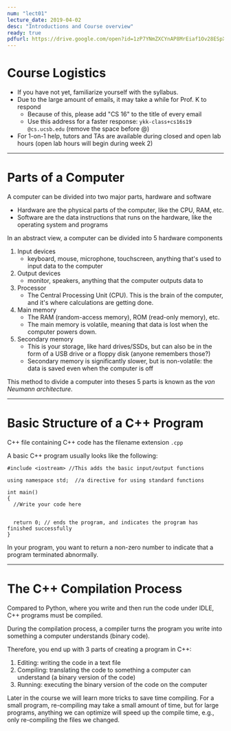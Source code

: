 ```yaml
---
num: "lect01"
lecture_date: 2019-04-02
desc: "Introductions and Course overview"
ready: true
pdfurl: https://drive.google.com/open?id=1zP7YNmZXCYnAP8MrEiaf1Ov28ESpXR0s
---
```


# Course Logistics

* If you have not yet, familiarize yourself with the syllabus.
* Due to the large amount of emails, it may take a while for Prof. K to respond
  * Because of this, please add "CS 16" to the title of every email
  * Use this address for a faster response: `ykk-class+cs16s19 @cs.ucsb.edu` (remove the space before @)
* For 1-on-1 help, tutors and TAs are available during closed and open lab hours (open lab hours will begin during week 2)

***

# Parts of a Computer

A computer can be divided into two major parts, hardware and software
* Hardware are the physical parts of the computer, like the CPU, RAM, etc.
* Software are the data instructions that runs on the hardware, like the operating system and programs

In an abstract view, a computer can be divided into 5 hardware components
1. Input devices
   * keyboard, mouse, microphone, touchscreen, anything that's used to input data to the computer
2. Output devices
   * monitor, speakers, anything that the computer outputs data to
3. Processor
   * The Central Processing Unit (CPU). This is the brain of the computer, and it's where calculations are getting done.
4. Main memory
   * The RAM (random-access memory), ROM (read-only memory), etc.
   * The main memory is volatile, meaning that data is lost when the computer powers down.
5. Secondary memory
   * This is your storage, like hard drives/SSDs, but can also be in the form of a USB drive or a floppy disk (anyone remembers those?)
   * Secondary memory is significantly slower, but is non-volatile: the data is saved even when the computer is off
  
This method to divide a computer into theses 5 parts is known as the _von Neumann architecture_.

***

# Basic Structure of a C++ Program

C++ file containing C++ code has the filename extension `.cpp`

A basic C++ program usually looks like the following:

```
#include <iostream> //This adds the basic input/output functions

using namespace std;  //a directive for using standard functions

int main()
{
  //Write your code here
  
  
  return 0; // ends the program, and indicates the program has finished successfully
}
```

In your program, you want to return a non-zero number to indicate that a program terminated abnormally.

***

# The C++ Compilation Process

Compared to Python, where you write and then run the code under IDLE, C++ programs must be compiled.

During the compilation process, a compiler turns the program you write into something a computer understands (binary code).

Therefore, you end up with 3 parts of creating a program in C++:
1. Editing: writing the code in a text file
2. Compiling: translating the code to something a computer can understand (a binary version of the code)
3. Running: executing the binary version of the code on the computer

Later in the course we will learn more tricks to save time compiling. For a small program, re-compiling may take a small amount of time, but for large programs, anything we can optimize will speed up the compile time, e.g., only re-compiling the files we changed.
